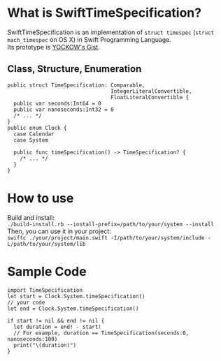 # What is SwiftTimeSpecification?
SwiftTimeSpecification is an implementation of `struct timespec` (`struct mach_timespec` on OS X) in Swift Programming Language.  
Its prototype is [YOCKOW's Gist](https://gist.github.com/YOCKOW/12d9607cb30f40b79fb2).  

## Class, Structure, Enumeration
```
public struct TimeSpecification: Comparable,
                                 IntegerLiteralConvertible,
                                 FloatLiteralConvertible {
  public var seconds:Int64 = 0
  public var nanoseconds:Int32 = 0
  /* ... */
}
public enum Clock {
  case Calendar
  case System
  
  public func timeSpecification() -> TimeSpecification? {
    /* ... */
  }
}
```

# How to use
Build and install:  
`./build-install.rb --install-prefix=/path/to/your/system --install`  
Then, you can use it in your project:  
`swiftc ./your/project/main.swift -I/path/to/your/system/include -L/path/to/your/system/lib`  

# Sample Code
```
import TimeSpecification
let start = Clock.System.timeSpecification()
// your code
let end = Clock.System.timeSpecification()

if start != nil && end != nil {
  let duration = end! - start!
  // For example, duration == TimeSpecification(seconds:0, nanoseconds:100)
  print("\(duration)") 
}
```
